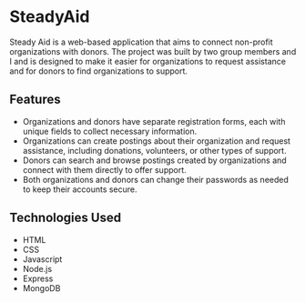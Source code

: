 # SteadyAid
Steady Aid is a web-based application that aims to connect non-profit organizations with donors. The project was built by two group members and I and is designed to make it easier for organizations to request assistance and for donors to find organizations to support.  

## Features
* Organizations and donors have separate registration forms, each with unique fields to collect necessary information.
* Organizations can create postings about their organization and request assistance, including donations, volunteers, or other types of support.
* Donors can search and browse postings created by organizations and connect with them directly to offer support.
* Both organizations and donors can change their passwords as needed to keep their accounts secure.


## Technologies Used
* HTML
* CSS
* Javascript
* Node.js
* Express
* MongoDB
